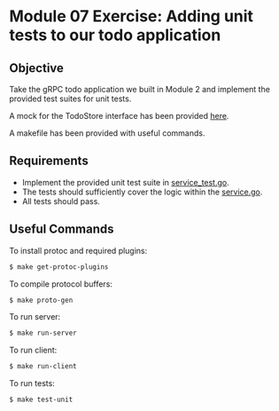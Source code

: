 # Module 07 Exercise: Adding unit tests to our todo application

## Objective

Take the gRPC todo application we built in Module 2 and implement the provided test suites for unit tests.

A mock for the TodoStore interface has been provided [here](internal%2Fmocks%2Fstore%2Fmock_store.gen.go).

A makefile has been provided with useful commands.

## Requirements

- Implement the provided unit test suite in [service_test.go](internal%2Ftodo%2Fservice_test.go).
- The tests should sufficiently cover the logic within the [service.go](internal%2Ftodo%2Fservice.go).
- All tests should pass.

## Useful Commands

To install protoc and required plugins:

```bash
$ make get-protoc-plugins
```

To compile protocol buffers:

```bash
$ make proto-gen
```

To run server:

```bash
$ make run-server
```

To run client:

```bash
$ make run-client
```

To run tests:

```bash
$ make test-unit
```